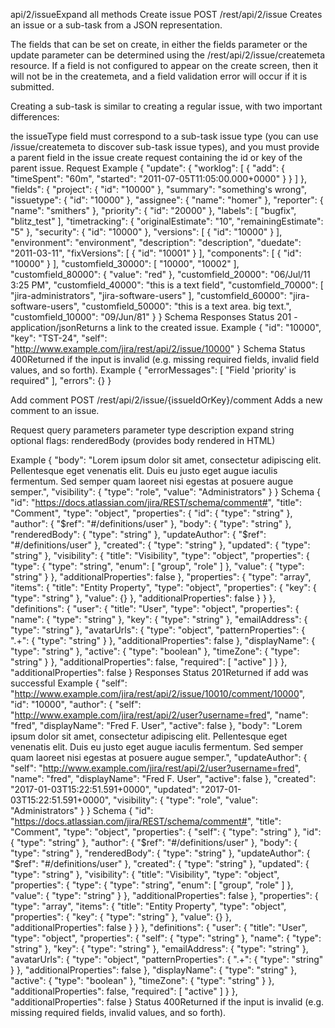 api/2/issueExpand all methods
Create issue
POST /rest/api/2/issue
Creates an issue or a sub-task from a JSON representation.

The fields that can be set on create, in either the fields parameter or the update parameter can be determined using the /rest/api/2/issue/createmeta resource. If a field is not configured to appear on the create screen, then it will not be in the createmeta, and a field validation error will occur if it is submitted.

Creating a sub-task is similar to creating a regular issue, with two important differences:

the issueType field must correspond to a sub-task issue type (you can use /issue/createmeta to discover sub-task issue types), and
you must provide a parent field in the issue create request containing the id or key of the parent issue.
Request
Example
{
    "update": {
        "worklog": [
            {
                "add": {
                    "timeSpent": "60m",
                    "started": "2011-07-05T11:05:00.000+0000"
                }
            }
        ]
    },
    "fields": {
        "project": {
            "id": "10000"
        },
        "summary": "something's wrong",
        "issuetype": {
            "id": "10000"
        },
        "assignee": {
            "name": "homer"
        },
        "reporter": {
            "name": "smithers"
        },
        "priority": {
            "id": "20000"
        },
        "labels": [
            "bugfix",
            "blitz_test"
        ],
        "timetracking": {
            "originalEstimate": "10",
            "remainingEstimate": "5"
        },
        "security": {
            "id": "10000"
        },
        "versions": [
            {
                "id": "10000"
            }
        ],
        "environment": "environment",
        "description": "description",
        "duedate": "2011-03-11",
        "fixVersions": [
            {
                "id": "10001"
            }
        ],
        "components": [
            {
                "id": "10000"
            }
        ],
        "customfield_30000": [
            "10000",
            "10002"
        ],
        "customfield_80000": {
            "value": "red"
        },
        "customfield_20000": "06/Jul/11 3:25 PM",
        "customfield_40000": "this is a text field",
        "customfield_70000": [
            "jira-administrators",
            "jira-software-users"
        ],
        "customfield_60000": "jira-software-users",
        "customfield_50000": "this is a text area. big text.",
        "customfield_10000": "09/Jun/81"
    }
}
Schema
Responses
Status 201 - application/jsonReturns a link to the created issue.
Example
{
    "id": "10000",
    "key": "TST-24",
    "self": "http://www.example.com/jira/rest/api/2/issue/10000"
}
Schema
Status 400Returned if the input is invalid (e.g. missing required fields, invalid field values, and so forth).
Example
{
    "errorMessages": [
        "Field 'priority' is required"
    ],
    "errors": {}
}


Add comment
POST /rest/api/2/issue/{issueIdOrKey}/comment
Adds a new comment to an issue.

Request
query parameters
parameter	type	description
expand	string	
optional flags: renderedBody (provides body rendered in HTML)

Example
{
    "body": "Lorem ipsum dolor sit amet, consectetur adipiscing elit. Pellentesque eget venenatis elit. Duis eu justo eget augue iaculis fermentum. Sed semper quam laoreet nisi egestas at posuere augue semper.",
    "visibility": {
        "type": "role",
        "value": "Administrators"
    }
}
Schema
{
    "id": "https://docs.atlassian.com/jira/REST/schema/comment#",
    "title": "Comment",
    "type": "object",
    "properties": {
        "id": {
            "type": "string"
        },
        "author": {
            "$ref": "#/definitions/user"
        },
        "body": {
            "type": "string"
        },
        "renderedBody": {
            "type": "string"
        },
        "updateAuthor": {
            "$ref": "#/definitions/user"
        },
        "created": {
            "type": "string"
        },
        "updated": {
            "type": "string"
        },
        "visibility": {
            "title": "Visibility",
            "type": "object",
            "properties": {
                "type": {
                    "type": "string",
                    "enum": [
                        "group",
                        "role"
                    ]
                },
                "value": {
                    "type": "string"
                }
            },
            "additionalProperties": false
        },
        "properties": {
            "type": "array",
            "items": {
                "title": "Entity Property",
                "type": "object",
                "properties": {
                    "key": {
                        "type": "string"
                    },
                    "value": {}
                },
                "additionalProperties": false
            }
        }
    },
    "definitions": {
        "user": {
            "title": "User",
            "type": "object",
            "properties": {
                "name": {
                    "type": "string"
                },
                "key": {
                    "type": "string"
                },
                "emailAddress": {
                    "type": "string"
                },
                "avatarUrls": {
                    "type": "object",
                    "patternProperties": {
                        ".+": {
                            "type": "string"
                        }
                    },
                    "additionalProperties": false
                },
                "displayName": {
                    "type": "string"
                },
                "active": {
                    "type": "boolean"
                },
                "timeZone": {
                    "type": "string"
                }
            },
            "additionalProperties": false,
            "required": [
                "active"
            ]
        }
    },
    "additionalProperties": false
}
Responses
Status 201Returned if add was successful
Example
{
    "self": "http://www.example.com/jira/rest/api/2/issue/10010/comment/10000",
    "id": "10000",
    "author": {
        "self": "http://www.example.com/jira/rest/api/2/user?username=fred",
        "name": "fred",
        "displayName": "Fred F. User",
        "active": false
    },
    "body": "Lorem ipsum dolor sit amet, consectetur adipiscing elit. Pellentesque eget venenatis elit. Duis eu justo eget augue iaculis fermentum. Sed semper quam laoreet nisi egestas at posuere augue semper.",
    "updateAuthor": {
        "self": "http://www.example.com/jira/rest/api/2/user?username=fred",
        "name": "fred",
        "displayName": "Fred F. User",
        "active": false
    },
    "created": "2017-01-03T15:22:51.591+0000",
    "updated": "2017-01-03T15:22:51.591+0000",
    "visibility": {
        "type": "role",
        "value": "Administrators"
    }
}
Schema
{
    "id": "https://docs.atlassian.com/jira/REST/schema/comment#",
    "title": "Comment",
    "type": "object",
    "properties": {
        "self": {
            "type": "string"
        },
        "id": {
            "type": "string"
        },
        "author": {
            "$ref": "#/definitions/user"
        },
        "body": {
            "type": "string"
        },
        "renderedBody": {
            "type": "string"
        },
        "updateAuthor": {
            "$ref": "#/definitions/user"
        },
        "created": {
            "type": "string"
        },
        "updated": {
            "type": "string"
        },
        "visibility": {
            "title": "Visibility",
            "type": "object",
            "properties": {
                "type": {
                    "type": "string",
                    "enum": [
                        "group",
                        "role"
                    ]
                },
                "value": {
                    "type": "string"
                }
            },
            "additionalProperties": false
        },
        "properties": {
            "type": "array",
            "items": {
                "title": "Entity Property",
                "type": "object",
                "properties": {
                    "key": {
                        "type": "string"
                    },
                    "value": {}
                },
                "additionalProperties": false
            }
        }
    },
    "definitions": {
        "user": {
            "title": "User",
            "type": "object",
            "properties": {
                "self": {
                    "type": "string"
                },
                "name": {
                    "type": "string"
                },
                "key": {
                    "type": "string"
                },
                "emailAddress": {
                    "type": "string"
                },
                "avatarUrls": {
                    "type": "object",
                    "patternProperties": {
                        ".+": {
                            "type": "string"
                        }
                    },
                    "additionalProperties": false
                },
                "displayName": {
                    "type": "string"
                },
                "active": {
                    "type": "boolean"
                },
                "timeZone": {
                    "type": "string"
                }
            },
            "additionalProperties": false,
            "required": [
                "active"
            ]
        }
    },
    "additionalProperties": false
}
Status 400Returned if the input is invalid (e.g. missing required fields, invalid values, and so forth).